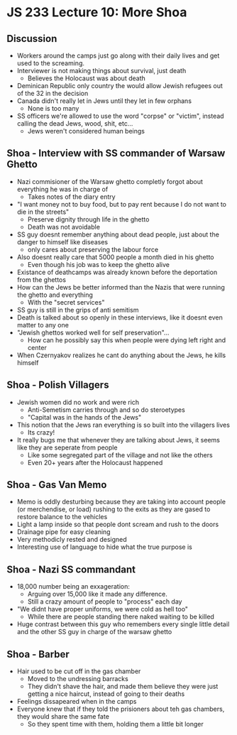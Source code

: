 # JS 233 Lecture 10: More Shoa
## Discussion
- Workers around the camps just go along with their daily lives and get used to the screaming.
- Interviewer is not making things about survival, just death
    - Believes the Holocaust was about death
- Deminican Republic only country the would allow Jewish refugees out of the 32 in the decision
- Canada didn't really let in Jews until they let in few orphans
    - None is too many
- SS officers we're allowed to use the word "corpse" or "victim", instead calling the dead Jews, wood, shit, etc...
    - Jews weren't considered human beings
## Shoa - Interview with SS commander of Warsaw Ghetto
- Nazi commisioner of the Warsaw ghetto completly forgot about everything he was in charge of
    - Takes notes of the diary entry
- "I want money not to buy food, but to pay rent because I do not want to die in the streets"
    - Preserve dignity through life in the ghetto
    - Death was not avoidable
- SS guy doesnt remember anything about dead people, just about the danger to himself like diseases
    - only cares about preserving the labour force
- Also doesnt really care that 5000 people a month died in his ghetto
    - Even though his job was to keep the ghetto alive
- Existance of deathcamps was already known before the deportation from the ghettos
- How can the Jews be better informed than the Nazis that were running the ghetto and everything
    - With the "secret services"
- SS guy is still in the grips of anti semitism
- Death is talked about so openly in these interviews, like it doesnt even matter to any one
- "Jewish ghettos worked well for self preservation"...
    - How can he possibly say this when people were dying left right and center
- When Czernyakov realizes he cant do anything about the Jews, he kills himself

## Shoa - Polish Villagers
- Jewish women did no work and were rich
    - Anti-Semetism carries through and so do steroetypes
    - "Capital was in the hands of the Jews"
- This notion that the Jews ran everything is so built into the villagers lives
    - Its crazy!
- It really bugs me that whenever they are talking about Jews, it seems like they are seperate from people
    - Like some segregated part of the village and not like the others
    - Even 20+ years after the Holocaust happened

## Shoa - Gas Van Memo
- Memo is oddly desturbing because they are taking into account people (or merchendise, or load) rushing to the exits as they are gased to restore balance to the vehicles
- Light a lamp inside so that people dont scream and rush to the doors
- Drainage pipe for easy cleaning
- Very methodicly rested and designed
- Interesting use of language to hide what the true purpose is

## Shoa - Nazi SS commandant
- 18,000 number being an exxageration:
    - Arguing over 15,000 like it made any difference.
    - Still a crazy amount of people to "process" each day
- "We didnt have proper uniforms, we were cold as hell too"
    - While there are people standing there naked waiting to be killed
- Huge contrast between this guy who remembers every single little detail and the other SS guy in charge of the warsaw ghetto

## Shoa - Barber
- Hair used to be cut off in the gas chamber
    - Moved to the undressing barracks
    - They didn't shave the hair, and made them believe they were just getting a nice haircut, instead of going to their deaths
- Feelings dissapeared when in the camps
- Everyone knew that if they told the prisioners about teh gas chambers, they would share the same fate
    - So they spent time with them, holding them a little bit longer
